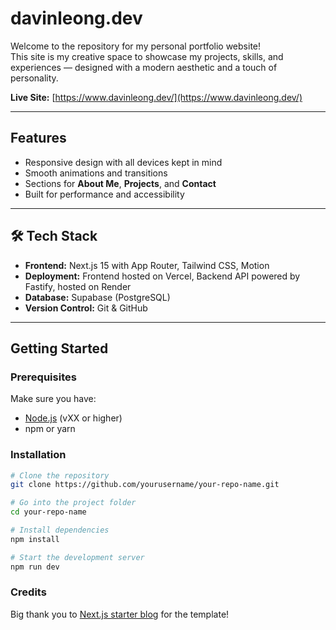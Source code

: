 # davinleong.dev

Welcome to the repository for my personal portfolio website!  
This site is my creative space to showcase my projects, skills, and experiences — designed with a modern aesthetic and a touch of personality.  

**Live Site:** [https://www.davinleong.dev/](https://www.davinleong.dev/)

---

## Features
- Responsive design with all devices kept in mind
- Smooth animations and transitions
- Sections for **About Me**, **Projects**, and **Contact**
- Built for performance and accessibility

---

## 🛠 Tech Stack
- **Frontend:** Next.js 15 with App Router, Tailwind CSS, Motion
- **Deployment:** Frontend hosted on Vercel, Backend API powered by Fastify, hosted on Render
- **Database:** Supabase (PostgreSQL)
- **Version Control:** Git & GitHub

---

## Getting Started

### Prerequisites
Make sure you have:
- [Node.js](https://nodejs.org/) (vXX or higher)
- npm or yarn

### Installation
```bash
# Clone the repository
git clone https://github.com/yourusername/your-repo-name.git

# Go into the project folder
cd your-repo-name

# Install dependencies
npm install

# Start the development server
npm run dev
```

### Credits
Big thank you to [Next.js starter blog](https://github.com/timlrx/tailwind-nextjs-starter-blog) for the template!
